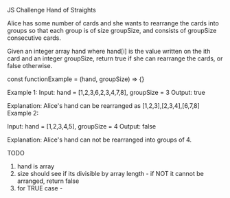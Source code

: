 JS Challenge
Hand of Straights

Alice has some number of cards and she wants to rearrange the cards into groups so that each group is of size groupSize, and consists of groupSize consecutive cards.

Given an integer array hand where hand[i] is the value written on the ith card and an integer groupSize, return true if she can rearrange the cards, or false otherwise.

const functionExample = (hand, groupSize) => {}


Example 1:
Input: hand = [1,2,3,6,2,3,4,7,8], groupSize = 3
Output: true

Explanation: Alice's hand can be rearranged as [1,2,3],[2,3,4],[6,7,8]
Example 2:

Input: hand = [1,2,3,4,5], groupSize = 4
Output: false

Explanation: Alice's hand can not be rearranged into groups of 4.

TODO
1. hand is array
2. size should see if its divisible by array length - if NOT it cannot be arranged, return false
3. for TRUE case - 